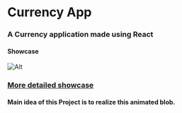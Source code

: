 # Currency App
### A Currency application made using React

#### Showcase

![Alt](https://i.imgur.com/urYDezt.png)
### [More detailed showcase](https://imgur.com/a/9D40Qp2)

#### Main idea of this Project is to realize this animated blob.
